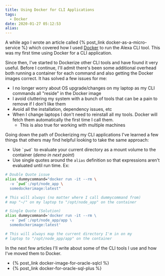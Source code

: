 ```yaml
---
title: Using Docker for CLI Applications
tags:
  - Docker
date: 2020-01-27 05:12:53
alias:
---
```




A while ago I wrote an article called {% post_link docker-as-a-micro-service %} which covered how I used [Docker](https://www.docker.com/) to run the Alexa CLI tool. This was my first time using Docker for a CLI application.

Since then, I've started to Dockerize other CLI tools and have found it very useful. Before I continue, I'll admit there's been some additional overhead both running a container for each command and also getting the Docker images correct. It has solved a few issues for me:

- I no longer worry about OS upgrade/changes on my laptop as my CLI commands all "reside" in the Docker image
- I avoid cluttering my system with a bunch of tools that can be a pain to remove if I don't like them
- Avoid all the installation, dependency issues, etc
- When I change laptops I don't need to reinstall all my tools. Docker will fetch them automatically the first time I call them.
  - This is also true for working with multiple machines


Going down the path of Dockerizing my CLI applications I've learned a few things that others may find  helpful looking to take the same approach:

- Use `` `pwd` `` to evaluate your current directory as a mount volume to the container (*demo in next point*)
- Use single quotes around the `alias` definition so that expressions aren't evaluated until run time. Ex:

```bash
# Double Quote issue
alias dummycommand="docker run -it --rm \
  -v `pwd`:/opt/node_app \
  somedockerimage:latest"

# This will always (no matter where I call dummycommand from) 
# map "~/" on my laptop to "/opt/node_app" on the container

# Single Quote (Solution)
alias dummycommand='docker run -it --rm \
  -v `pwd`:/opt/node_app/app \
  somedockerimage:latest'

# This will always map the current directory I'm in on my 
# laptop to "/opt/node_app/app" on the container
```

In the next few articles I'll write about some of the CLI tools I use and how I've moved them to Docker.

- {% post_link docker-image-for-oracle-sqlcl %}
- {% post_link docker-for-oracle-sql-plus %}